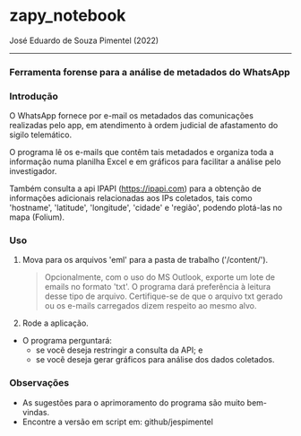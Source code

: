 # **zapy_notebook**
José Eduardo de Souza Pimentel (2022)
- - - 

### Ferramenta forense para a análise de metadados do WhatsApp

### Introdução

O WhatsApp fornece por e-mail os metadados das comunicações realizadas pelo app, em atendimento à ordem judicial de afastamento do sigilo telemático.

O programa lê os e-mails que contêm tais metadados e organiza toda a informação numa planilha Excel e em gráficos para facilitar a análise pelo investigador. 

Também consulta a api IPAPI (https://ipapi.com) para a obtenção de informações adicionais relacionadas aos IPs coletados, tais como 'hostname', 'latitude', 'longitude', 'cidade' e 'região', podendo plotá-las no mapa (Folium).

### Uso

1. Mova para os arquivos 'eml' para a pasta de trabalho ('/content/').
    > Opcionalmente, com o uso do MS Outlook, exporte um lote de emails no formato 'txt'. O programa dará preferência à leitura desse tipo de arquivo.
    > Certifique-se de que o arquivo txt gerado ou os e-mails carregados dizem respeito ao mesmo alvo.
1. Rode a aplicação.
- O programa perguntará:
    - se você deseja restringir a consulta da API; e
    - se você deseja gerar gráficos para análise dos dados coletados.

### Observações

- As sugestões para o aprimoramento do programa são muito bem-vindas.
- Encontre a versão em script em: github/jespimentel
